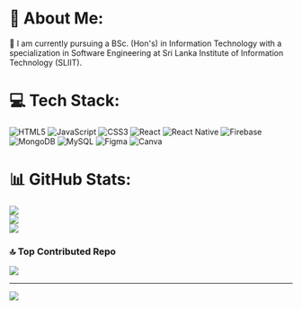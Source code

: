# 💫 About Me:
🔭 I am currently pursuing a BSc. (Hon's) in Information Technology with a specialization in Software Engineering at Sri Lanka Institute of Information Technology (SLIIT). 


# 💻 Tech Stack:
![HTML5](https://img.shields.io/badge/html5-%23E34F26.svg?style=for-the-badge&logo=html5&logoColor=white) ![JavaScript](https://img.shields.io/badge/javascript-%23323330.svg?style=for-the-badge&logo=javascript&logoColor=%23F7DF1E) ![CSS3](https://img.shields.io/badge/css3-%231572B6.svg?style=for-the-badge&logo=css3&logoColor=white) ![React](https://img.shields.io/badge/react-%2320232a.svg?style=for-the-badge&logo=react&logoColor=%2361DAFB) ![React Native](https://img.shields.io/badge/react_native-%2320232a.svg?style=for-the-badge&logo=react&logoColor=%2361DAFB) ![Firebase](https://img.shields.io/badge/firebase-a08021?style=for-the-badge&logo=firebase&logoColor=ffcd34) ![MongoDB](https://img.shields.io/badge/MongoDB-%234ea94b.svg?style=for-the-badge&logo=mongodb&logoColor=white) ![MySQL](https://img.shields.io/badge/mysql-4479A1.svg?style=for-the-badge&logo=mysql&logoColor=white) ![Figma](https://img.shields.io/badge/figma-%23F24E1E.svg?style=for-the-badge&logo=figma&logoColor=white) ![Canva](https://img.shields.io/badge/Canva-%2300C4CC.svg?style=for-the-badge&logo=Canva&logoColor=white)
# 📊 GitHub Stats:
![](https://github-readme-stats.vercel.app/api?username=DJshenal&theme=dark&hide_border=false&include_all_commits=true&count_private=true)<br/>
![](https://github-readme-streak-stats.herokuapp.com/?user=DJshenal&theme=dark&hide_border=false)<br/>
![](https://github-readme-stats.vercel.app/api/top-langs/?username=DJshenal&theme=dark&hide_border=false&include_all_commits=true&count_private=true&layout=compact)

### 🔝 Top Contributed Repo
![](https://github-contributor-stats.vercel.app/api?username=DJshenal&limit=5&theme=dark&combine_all_yearly_contributions=true)

---
[![](https://visitcount.itsvg.in/api?id=DJshenal&icon=5&color=0)](https://visitcount.itsvg.in)

<!-- Proudly created with GPRM ( https://gprm.itsvg.in ) -->
